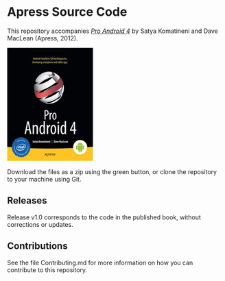# Apress Source Code

This repository accompanies [*Pro Android 4*](http://www.apress.com/9781430239307) by Satya Komatineni and Dave  MacLean (Apress, 2012).

![Cover image](9781430239307.jpg)

Download the files as a zip using the green button, or clone the repository to your machine using Git.

## Releases

Release v1.0 corresponds to the code in the published book, without corrections or updates.

## Contributions

See the file Contributing.md for more information on how you can contribute to this repository.
